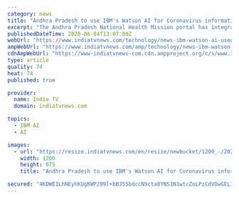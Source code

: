```yaml
---
category: news
title: "Andhra Pradesh to use IBM's Watson AI for Coronavirus information"
excerpt: "The Andhra Pradesh National Health Mission portal has integrated the IBM Watson virtual agent to help the residents quickly get answers to their queries about Covid-19. The chatbot is designed to understand and respond to common questions about Covid-19 in English,"
publishedDateTime: 2020-06-04T13:07:00Z
webUrl: "https://www.indiatvnews.com/technology/news-ibm-watson-ai-used-by-andhra-pradesh-for-coronavirus-queries-see-how-will-it-work-623425"
ampWebUrl: "https://www.indiatvnews.com/amp/technology/news-ibm-watson-ai-used-by-andhra-pradesh-for-coronavirus-queries-see-how-will-it-work-623425"
cdnAmpWebUrl: "https://www-indiatvnews-com.cdn.ampproject.org/c/s/www.indiatvnews.com/amp/technology/news-ibm-watson-ai-used-by-andhra-pradesh-for-coronavirus-queries-see-how-will-it-work-623425"
type: article
quality: 74
heat: 74
published: true

provider:
  name: India TV
  domain: indiatvnews.com

topics:
  - IBM AI
  - AI

images:
  - url: "https://resize.indiatvnews.com/en/resize/newbucket/1200_-/2020/06/ibm-watson-ai-1591275941.jpg"
    width: 1200
    height: 675
    title: "Andhra Pradesh to use IBM's Watson AI for Coronavirus information"

secured: "4KDWE1LhNEyhKUgKWP299l+bBJ55bdccN9cta8YNS1N1wtcZoLPzCdVOwGELIQVekULSkrCuz9ovuwz33GE1dfNbl4DW0X8X7NgjtQYfbceGrgZOXqhuxvTTIFr6PMx6M+drKpy0apjm+ex0lrGniM94lACoarg4Fxog7leFIatS5giqGjjjBan49VtkUgzBBXaPPI2riJkYBFOFVk9ZrolZaWlNwTupoB892E+D3BV8H32rjXAaYr+6s3RhXO2phSbxK6xYWNuT0WB010eR7Bgbs/uWzXr2QRucgAzBxxoZ/DIPVtGV+lMqzyJwOjU+PSlcocQAKGxvxRtLNZQ+SSpalbAG1UAVEZnxqzXXniujxYh4Gzvz7hJYPyRkD6hDUX7F6VuVxKfB5n/Xwp/+lz4/Lombr5eaJL5ETa0U6wXfz3Mx4xO7anUu9rMJYW4k+KFzEdRvvfhvPNALutMCOaU8XNylYWGwCppSgRGkyFE=;44q5/xCkNNKgtN5dwZNCzw=="
---
```


